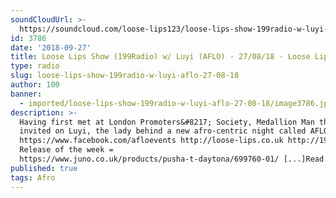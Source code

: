 ```yaml
---
soundCloudUrl: >-
  https://soundcloud.com/loose-lips123/loose-lips-show-199radio-w-luyi-aflo-270818
id: 3786
date: '2018-09-27'
title: Loose Lips Show (199Radio) w/ Luyi (AFLO) - 27/08/18 - Loose Lips
type: radio
slug: loose-lips-show-199radio-w-luyi-aflo-27-08-18
author: 100
banner:
  - imported/loose-lips-show-199radio-w-luyi-aflo-27-08-18/image3786.jpeg
description: >-
  Having first met at London Promoters&#8217; Society, Medallion Man this week
  invited on Luyi, the lady behind a new afro-centric night called AFLO!
  https://www.facebook.com/afloevents http://loose-lips.co.uk http://199rad.io
  Release of the week =
  https://www.juno.co.uk/products/pusha-t-daytona/699760-01/ [...]Read More...
published: true
tags: Afro
---
```

